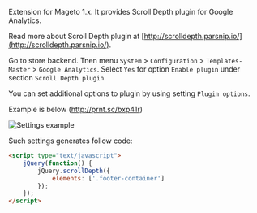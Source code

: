 Extension for Mageto 1.x. It provides Scroll Depth plugin for Google Analytics.

Read more about Scroll Depth plugin at [http://scrolldepth.parsnip.io/](http://scrolldepth.parsnip.io/).

Go to store backend. Tnen menu `System` > `Configuration` > `Templates-Master` > `Google Analytics`. Select `Yes` for option `Enable plugin` under section `Scroll Depth plugin`.

You can set additional options to plugin by using setting `Plugin options`.

Example is below (http://prnt.sc/bxp41r)

![Settings example](http://image.prntscr.com/image/7438373cd9a940ba9ca6dfce93b8d6c6.png)

Such settings generates follow code:

```html
<script type="text/javascript">
    jQuery(function() {
        jQuery.scrollDepth({
            elements: ['.footer-container']
        });
    });
</script>
```